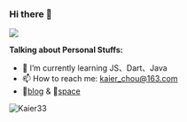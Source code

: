 ### Hi there 👋

![](https://visitor-badge.glitch.me/badge?page_id=Kaier33.readme)
  
**Talking about Personal Stuffs:**

- 🌱 I’m currently learning JS、Dart、Java
- 📫 How to reach me: [kaier_chou@163.com](kaier_chou@163.com)
- 📝[blog](https://kaier33.github.io/) & 🍧[space](https://kaier33.github.io/soliloquy/)


<!-- 📈 My GitHub Stats -->
<img src="https://github-readme-stats.vercel.app/api?username=Kaier33&show_icons=true&theme=gotham" alt="Kaier33" />
<!-- <p align="center"> <img src="https://github-readme-stats.vercel.app/api?username=Kaier33&show_icons=true&theme=gotham" alt="Kaier33" /> -->

<!--
**Kaier33/Kaier33** is a ✨ _special_ ✨ repository because its `README.md` (this file) appears on your GitHub profile.

Here are some ideas to get you started:

- 🔭 I’m currently working on ...
- 🌱 I’m currently learning ...
- 👯 I’m looking to collaborate on ...
- 🤔 I’m looking for help with ...
- 💬 Ask me about ...
- 📫 How to reach me: ...
- ⚡ Fun fact: ...
-->

<!--
**Languages:**  

<code><img height="30" src="https://raw.githubusercontent.com/dereknguyen269/dereknguyen269/master/images/html.png"></code>
<code><img height="30" src="https://raw.githubusercontent.com/dereknguyen269/dereknguyen269/master/images/css3.png"></code>
<code><img height="30" src="https://raw.githubusercontent.com/dereknguyen269/dereknguyen269/master/images/js.png"></code>
<code><img height="30" src="https://raw.githubusercontent.com/dereknguyen269/dereknguyen269/master/images/reactjs.png"></code>
-->

<!-- 
  <img align="right" alt="GIF" src="https://github.com/abhisheknaiidu/abhisheknaiidu/blob/master/code.gif?raw=true" width="500" height="320" />
-->
